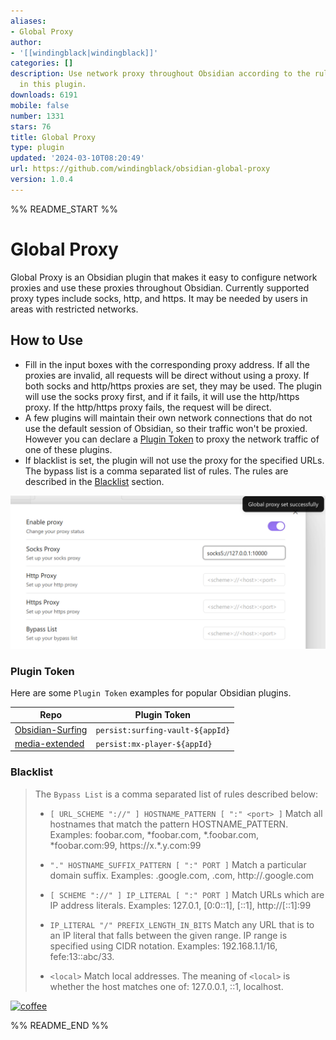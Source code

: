 ```yaml
---
aliases:
- Global Proxy
author:
- '[[windingblack|windingblack]]'
categories: []
description: Use network proxy throughout Obsidian according to the rules configured
  in this plugin.
downloads: 6191
mobile: false
number: 1331
stars: 76
title: Global Proxy
type: plugin
updated: '2024-03-10T08:20:49'
url: https://github.com/windingblack/obsidian-global-proxy
version: 1.0.4
---
```


%% README_START %%

# Global Proxy

Global Proxy is an Obsidian plugin that makes it easy to configure network proxies and use these proxies throughout Obsidian. Currently supported proxy types include socks, http, and https. It may be needed by users in areas with restricted networks.

## How to Use

* Fill in the input boxes with the corresponding proxy address. If all the proxies are invalid, all requests will be direct without using a proxy. If both socks and http/https proxies are set, they may be used. The plugin will use the socks proxy first, and if it fails, it will use the http/https proxy. If the http/https proxy fails, the request will be direct. 
* A few plugins will maintain their own network connections that do not use the default session of Obsidian, so their traffic won't be proxied. However you can declare a [Plugin Token](#plugin-token) to proxy the network traffic of one of these plugins.
* If blacklist is set, the plugin will not use the proxy for the specified URLs. The bypass list is a comma separated list of rules. The rules are described in the [Blacklist](#blacklist) section.

![Setting Tab](https://raw.githubusercontent.com/windingblack/obsidian-global-proxy/HEAD/assets/SettingTab.png)

### Plugin Token

Here are some `Plugin Token` examples for popular Obsidian plugins.

| Repo                                                         | Plugin Token                     |
| ------------------------------------------------------------ | -------------------------------- |
| [Obsidian-Surfing](https://github.com/PKM-er/Obsidian-Surfing) | `persist:surfing-vault-${appId}` |
| [media-extended](https://github.com/PKM-er/media-extended)   | `persist:mx-player-${appId}`     |



### Blacklist

> The `Bypass List` is a comma separated list of rules described below:
>
> - `[ URL_SCHEME "://" ] HOSTNAME_PATTERN [ ":" <port> ]`
>   Match all hostnames that match the pattern HOSTNAME_PATTERN.
>   Examples: foobar.com, *foobar.com, *.foobar.com, *foobar.com:99, https://x.\*.y.com:99
>
> - `"." HOSTNAME_SUFFIX_PATTERN [ ":" PORT ]`
>   Match a particular domain suffix.
>   Examples: .google.com, .com, http://.google.com
>
> - `[ SCHEME "://" ] IP_LITERAL [ ":" PORT ]`
>   Match URLs which are IP address literals.
>   Examples: 127.0.1, [0:0::1], [::1], http://[::1]:99
>
> - `IP_LITERAL "/" PREFIX_LENGTH_IN_BITS`
>   Match any URL that is to an IP literal that falls between the given range. IP range is specified using CIDR notation.
>   Examples: 192.168.1.1/16, fefe:13::abc/33.
> - `<local>`
>   Match local addresses. The meaning of `<local>` is whether the host matches one of: 127.0.0.1, ::1, localhost.




[![coffee](https://img.buymeacoffee.com/button-api/?text=Buy%20me%20a%20coffee&emoji=%E2%98%95&slug=windingblack&button_colour=FFDD00&font_colour=000000&font_family=Comic&outline_colour=000000&coffee_colour=ffffff)](https://www.buymeacoffee.com/windingblack)


%% README_END %%